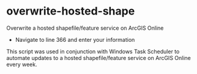 # overwrite-hosted-shape

Overwrite a hosted shapefile/feature service on ArcGIS Online
- Navigate to line 366 and enter your information

This script was used in conjunction with Windows Task Scheduler to automate updates to a hosted shapefile/feature service on ArcGIS Online every week.
